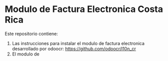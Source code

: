 # Modulo de Factura Electronica Costa Rica
Este repositorio contiene:
1. Las instrucciones para instalar el modulo de factura electronica desarrollado por odoocr: https://github.com/odoocr/l10n_cr
2. El modulo de 
